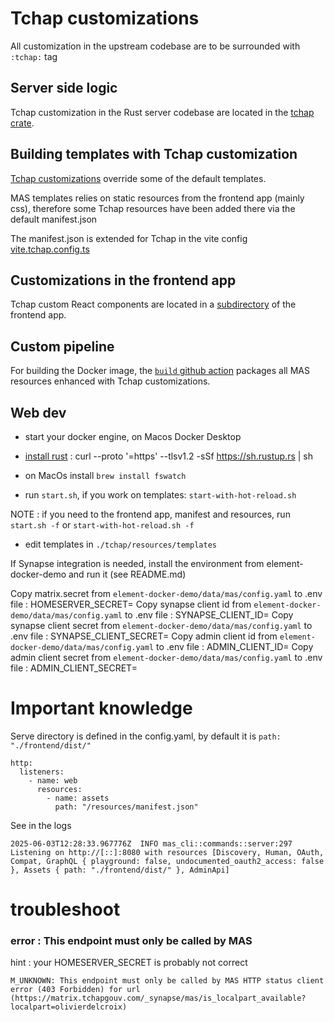 # Tchap customizations

All customization in the upstream codebase are to be surrounded with `:tchap:` tag

## Server side logic

Tchap customization in the Rust server codebase are located in the [tchap crate](../crates/tchap).

## Building templates with Tchap customization

[Tchap customizations](resources/templates) override some of the default templates.

MAS templates relies on static resources from the frontend app (mainly css), therefore some Tchap resources have been added there via the default manifest.json

The manifest.json is extended for Tchap in the vite config [vite.tchap.config.ts](../frontend/tchap/vite.tchap.config.ts)


## Customizations in the frontend app

Tchap custom React components are located in a [subdirectory](../frontend/tchap) of the frontend app.

## Custom pipeline

For building the Docker image, the [`build` github action](../.github/workflows/build.yaml) packages all MAS resources enhanced with Tchap customizations.

## Web dev

- start your docker engine, on Macos Docker Desktop

- [install rust](https://www.rust-lang.org/tools/install) : curl --proto '=https' --tlsv1.2 -sSf https://sh.rustup.rs | sh

- on MacOs install `brew install fswatch`

- run `start.sh`, if you work on templates: `start-with-hot-reload.sh`

NOTE : if you need to the frontend app, manifest and resources, run `start.sh -f` or `start-with-hot-reload.sh -f`

- edit templates in `./tchap/resources/templates`

If Synapse integration is needed, install the environment from element-docker-demo and run it (see README.md)

Copy matrix.secret from `element-docker-demo/data/mas/config.yaml` to .env file : HOMESERVER_SECRET=
Copy synapse client id from `element-docker-demo/data/mas/config.yaml` to .env file : SYNAPSE_CLIENT_ID=
Copy synapse client secret from `element-docker-demo/data/mas/config.yaml` to .env file : SYNAPSE_CLIENT_SECRET=
Copy admin client id from `element-docker-demo/data/mas/config.yaml` to .env file : ADMIN_CLIENT_ID=
Copy admin client secret from `element-docker-demo/data/mas/config.yaml` to .env file : ADMIN_CLIENT_SECRET=


# Important knowledge

Serve directory is defined in the config.yaml, by default it is `path: "./frontend/dist/"`

```
http:
  listeners:
    - name: web
      resources:
        - name: assets
          path: "/resources/manifest.json"

```

See in the logs 

```
2025-06-03T12:28:33.967776Z  INFO mas_cli::commands::server:297 Listening on http://[::]:8080 with resources [Discovery, Human, OAuth, Compat, GraphQL { playground: false, undocumented_oauth2_access: false }, Assets { path: "./frontend/dist/" }, AdminApi] 

```

# troubleshoot


### error : This endpoint must only be called by MAS

hint : your HOMESERVER_SECRET is probably not correct

`
M_UNKNOWN: This endpoint must only be called by MAS
HTTP status client error (403 Forbidden) for url (https://matrix.tchapgouv.com/_synapse/mas/is_localpart_available?localpart=olivierdelcroix)
`